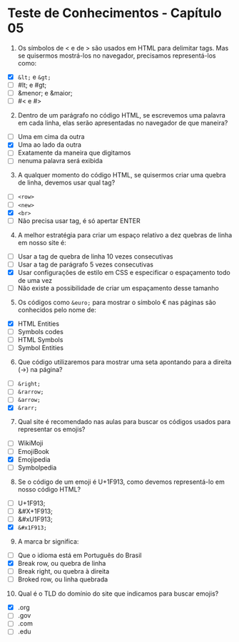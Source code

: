 # Teste de Conhecimentos - Capítulo 05

1. Os símbolos de < e de > são usados em HTML para delimitar tags. Mas se quisermos mostrá-los no navegador, precisamos representá-los como:
* [x] ```&lt;``` e ```&gt;```
* [ ] #lt; e #gt;
* [ ] &menor; e &maior;
* [ ] #< e #>

2. Dentro de um parágrafo no código HTML, se escrevemos uma palavra em cada linha, elas serão apresentadas no navegador de que maneira?
* [ ] Uma em cima da outra
* [x] Uma ao lado da outra
* [ ] Exatamente da maneira que digitamos
* [ ] nenuma palavra será exibida

3. A qualquer momento do código HTML, se quisermos criar uma quebra de linha, devemos usar qual tag?
* [ ] ```<row>```
* [ ] ```<new>```
* [x] ```<br>```
* [ ] Não precisa usar tag, é só apertar ENTER

4. A melhor estratégia para criar um espaço relativo a dez quebras de linha em nosso site é:
* [ ] Usar a tag de quebra de linha 10 vezes consecutivas
* [ ] Usar a tag de parágrafo 5 vezes consecutivas
* [x] Usar configurações de estilo em CSS e especificar o espaçamento todo de uma vez
* [ ] Não existe a possibilidade de criar um espaçamento desse tamanho

5. Os códigos como ```&euro;``` para mostrar o símbolo € nas páginas são conhecidos pelo nome de:
* [x] HTML Entities
* [ ] Symbols codes
* [ ] HTML Symbols
* [ ] Symbol Entities

6. Que código utilizaremos para mostrar uma seta apontando para a direita (→) na página?
* [ ] ```&right;```
* [ ] ```&rarrow;```
* [ ] ```&arrow;```
* [x] ```&rarr;```

7. Qual site é recomendado nas aulas para buscar os códigos usados para representar os emojis?
* [ ] WikiMoji
* [ ] EmojiBook
* [x] Emojipedia
* [ ] Symbolpedia

8. Se o código de um emoji é U+1F913, como devemos representá-lo em nosso código HTML?
* [ ] U+1F913;
* [ ] &#X+1F913;
* [ ] &#xU1F913;
* [x] ```&#x1F913;```

9. A marca br significa:
* [ ] Que o idioma está em Português do Brasil
* [x] Break row, ou quebra de linha
* [ ] Break right, ou quebra à direita
* [ ] Broked row, ou linha quebrada

10. Qual é o TLD do domínio do site que indicamos para buscar emojis?
* [x] .org
* [ ] .gov
* [ ] .com
* [ ] .edu
